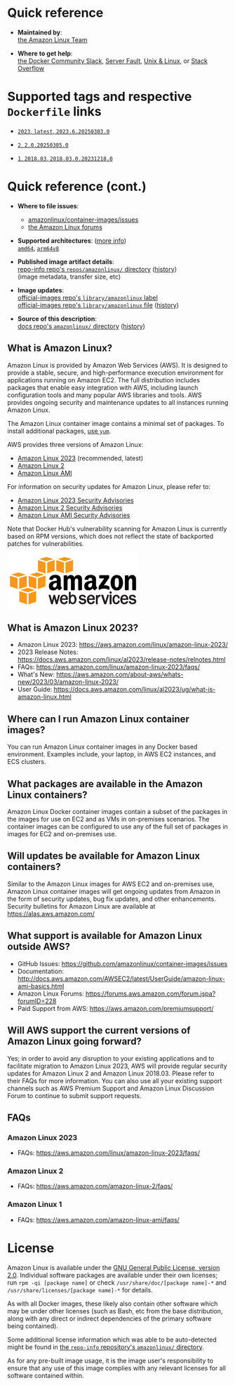 <!--

********************************************************************************

WARNING:

    DO NOT EDIT "amazonlinux/README.md"

    IT IS AUTO-GENERATED

    (from the other files in "amazonlinux/" combined with a set of templates)

********************************************************************************

-->

# Quick reference

-	**Maintained by**:  
	[the Amazon Linux Team](https://github.com/aws/amazon-linux-docker-images)

-	**Where to get help**:  
	[the Docker Community Slack](https://dockr.ly/comm-slack), [Server Fault](https://serverfault.com/help/on-topic), [Unix & Linux](https://unix.stackexchange.com/help/on-topic), or [Stack Overflow](https://stackoverflow.com/help/on-topic)

# Supported tags and respective `Dockerfile` links

-	[`2023`, `latest`, `2023.6.20250303.0`](https://github.com/amazonlinux/container-images/blob/a640c23ce266704e41d5f29a1b7f29cfac3b911e/Dockerfile)

-	[`2`, `2.0.20250305.0`](https://github.com/amazonlinux/container-images/blob/0c6f6095fa377f3e5f8c5e0e3a586eefa3e6a471/Dockerfile)

-	[`1`, `2018.03`, `2018.03.0.20231218.0`](https://github.com/amazonlinux/container-images/blob/cfb41ad1c7624786ea10f60c15ce9c117c4da3b6/Dockerfile)

# Quick reference (cont.)

-	**Where to file issues**:  
	-	[amazonlinux/container-images/issues](https://github.com/amazonlinux/container-images/issues)
	-	[the Amazon Linux forums](https://forums.aws.amazon.com/forum.jspa?forumID=228)

-	**Supported architectures**: ([more info](https://github.com/docker-library/official-images#architectures-other-than-amd64))  
	[`amd64`](https://hub.docker.com/r/amd64/amazonlinux/), [`arm64v8`](https://hub.docker.com/r/arm64v8/amazonlinux/)

-	**Published image artifact details**:  
	[repo-info repo's `repos/amazonlinux/` directory](https://github.com/docker-library/repo-info/blob/master/repos/amazonlinux) ([history](https://github.com/docker-library/repo-info/commits/master/repos/amazonlinux))  
	(image metadata, transfer size, etc)

-	**Image updates**:  
	[official-images repo's `library/amazonlinux` label](https://github.com/docker-library/official-images/issues?q=label%3Alibrary%2Famazonlinux)  
	[official-images repo's `library/amazonlinux` file](https://github.com/docker-library/official-images/blob/master/library/amazonlinux) ([history](https://github.com/docker-library/official-images/commits/master/library/amazonlinux))

-	**Source of this description**:  
	[docs repo's `amazonlinux/` directory](https://github.com/docker-library/docs/tree/master/amazonlinux) ([history](https://github.com/docker-library/docs/commits/master/amazonlinux))

## What is Amazon Linux?

Amazon Linux is provided by Amazon Web Services (AWS). It is designed to provide a stable, secure, and high-performance execution environment for applications running on Amazon EC2. The full distribution includes packages that enable easy integration with AWS, including launch configuration tools and many popular AWS libraries and tools. AWS provides ongoing security and maintenance updates to all instances running Amazon Linux.

The Amazon Linux container image contains a minimal set of packages. To install additional packages, [use `yum`](https://docs.aws.amazon.com/AWSEC2/latest/UserGuide/managing-software.html).

AWS provides three versions of Amazon Linux:

-	[Amazon Linux 2023](https://aws.amazon.com/linux/amazon-linux-2023/) (recommended, latest)
-	[Amazon Linux 2](https://aws.amazon.com/amazon-linux-2/)
-	[Amazon Linux AMI](https://aws.amazon.com/amazon-linux-ami/)

For information on security updates for Amazon Linux, please refer to:

-	[Amazon Linux 2023 Security Advisories](https://alas.aws.amazon.com/alas2023.html)
-	[Amazon Linux 2 Security Advisories](https://alas.aws.amazon.com/alas2.html)
-	[Amazon Linux AMI Security Advisories](https://alas.aws.amazon.com/)

Note that Docker Hub's vulnerability scanning for Amazon Linux is currently based on RPM versions, which does not reflect the state of backported patches for vulnerabilities.

![logo](https://raw.githubusercontent.com/docker-library/docs/9ca9202567ccc25ce110f98bbeb6c929844e05d0/amazonlinux/logo.png)

## What is Amazon Linux 2023?

-	Amazon Linux 2023: https://aws.amazon.com/linux/amazon-linux-2023/
-	2023 Release Notes: https://docs.aws.amazon.com/linux/al2023/release-notes/relnotes.html
-	FAQs: https://aws.amazon.com/linux/amazon-linux-2023/faqs/
-	What's New: https://aws.amazon.com/about-aws/whats-new/2023/03/amazon-linux-2023/
-	User Guide: https://docs.aws.amazon.com/linux/al2023/ug/what-is-amazon-linux.html

## Where can I run Amazon Linux container images?

You can run Amazon Linux container images in any Docker based environment. Examples include, your laptop, in AWS EC2 instances, and ECS clusters.

## What packages are available in the Amazon Linux containers?

Amazon Linux Docker container images contain a subset of the packages in the images for use on EC2 and as VMs in on-premises scenarios. The container images can be configured to use any of the full set of packages in images for EC2 and on-premises use.

## Will updates be available for Amazon Linux containers?

Similar to the Amazon Linux images for AWS EC2 and on-premises use, Amazon Linux container images will get ongoing updates from Amazon in the form of security updates, bug fix updates, and other enhancements. Security bulletins for Amazon Linux are available at https://alas.aws.amazon.com/

## What support is available for Amazon Linux outside AWS?

-	GitHub Issues: https://github.com/amazonlinux/container-images/issues
-	Documentation: http://docs.aws.amazon.com/AWSEC2/latest/UserGuide/amazon-linux-ami-basics.html
-	Amazon Linux Forums: https://forums.aws.amazon.com/forum.jspa?forumID=228
-	Paid Support from AWS: https://aws.amazon.com/premiumsupport/

## Will AWS support the current versions of Amazon Linux going forward?

Yes; in order to avoid any disruption to your existing applications and to facilitate migration to Amazon Linux 2023, AWS will provide regular security updates for Amazon Linux 2 and Amazon Linux 2018.03. Please refer to their FAQs for more information. You can also use all your existing support channels such as AWS Premium Support and Amazon Linux Discussion Forum to continue to submit support requests.

## FAQs

### Amazon Linux 2023

-	FAQs: https://aws.amazon.com/linux/amazon-linux-2023/faqs/

### Amazon Linux 2

-	FAQs: https://aws.amazon.com/amazon-linux-2/faqs/

### Amazon Linux 1

-	FAQs: https://aws.amazon.com/amazon-linux-ami/faqs/

# License

Amazon Linux is available under the [GNU General Public License, version 2.0](https://github.com/aws/amazon-linux-docker-images/blob/master/LICENSE). Individual software packages are available under their own licenses; run `rpm -qi [package name]` or check `/usr/share/doc/[package name]-*` and `/usr/share/licenses/[package name]-*` for details.

As with all Docker images, these likely also contain other software which may be under other licenses (such as Bash, etc from the base distribution, along with any direct or indirect dependencies of the primary software being contained).

Some additional license information which was able to be auto-detected might be found in [the `repo-info` repository's `amazonlinux/` directory](https://github.com/docker-library/repo-info/tree/master/repos/amazonlinux).

As for any pre-built image usage, it is the image user's responsibility to ensure that any use of this image complies with any relevant licenses for all software contained within.
